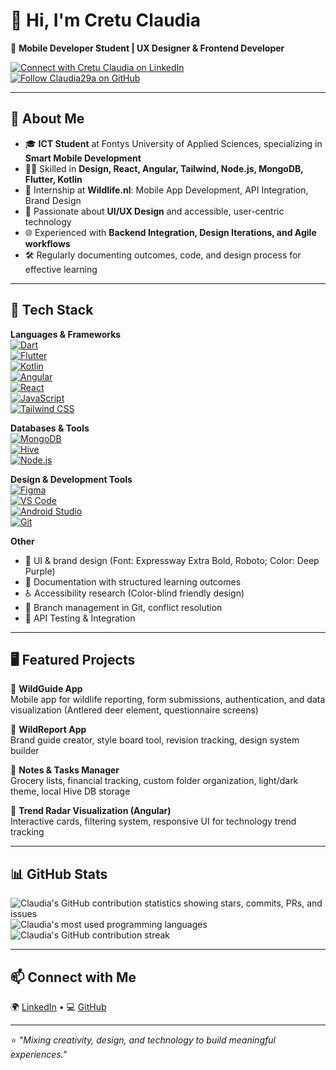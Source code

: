 # 👋 Hi, I'm Cretu Claudia  

🚀 **Mobile Developer Student | UX Designer & Frontend Developer**  

[![Connect with Cretu Claudia on LinkedIn](https://img.shields.io/badge/LinkedIn-Connect-blue?style=flat-square&logo=linkedin)](https://www.linkedin.com/in/cretu-claudia)  
[![Follow Claudia29a on GitHub](https://img.shields.io/badge/GitHub-Follow-black?style=flat-square&logo=github)](https://github.com/Claudia29a)  

---

## 🌟 About Me  
- 🎓 **ICT Student** at Fontys University of Applied Sciences, specializing in **Smart Mobile Development**  
- 🧑‍💻 Skilled in **Design, React, Angular, Tailwind, Node.js, MongoDB, Flutter, Kotlin**  
- 📱 Internship at **Wildlife.nl**: Mobile App Development, API Integration, Brand Design  
- 🎨 Passionate about **UI/UX Design** and accessible, user-centric technology  
- 🌐 Experienced with **Backend Integration, Design Iterations, and Agile workflows**  
- 🛠️ Regularly documenting outcomes, code, and design process for effective learning  

---

## 🔧 Tech Stack  

**Languages & Frameworks**  
[![Dart](https://img.shields.io/badge/Dart-0175C2?style=flat-square&logo=dart&logoColor=white)](https://dart.dev/)  
[![Flutter](https://img.shields.io/badge/Flutter-02569B?style=flat-square&logo=flutter&logoColor=white)](https://flutter.dev/)  
[![Kotlin](https://img.shields.io/badge/Kotlin-7F52FF?style=flat-square&logo=kotlin&logoColor=white)](https://kotlinlang.org/)  
[![Angular](https://img.shields.io/badge/Angular-DD0031?style=flat-square&logo=angular&logoColor=white)](https://angular.io/)  
[![React](https://img.shields.io/badge/React-20232A?style=flat-square&logo=react&logoColor=61DAFB)](https://react.dev/)  
[![JavaScript](https://img.shields.io/badge/JavaScript-F7DF1E?style=flat-square&logo=javascript&logoColor=black)](https://developer.mozilla.org/en-US/docs/Web/JavaScript)  
[![Tailwind CSS](https://img.shields.io/badge/Tailwind_CSS-38B2AC?style=flat-square&logo=tailwind-css&logoColor=white)](https://tailwindcss.com/)  

**Databases & Tools**  
[![MongoDB](https://img.shields.io/badge/MongoDB-4EA94B?style=flat-square&logo=mongodb&logoColor=white)](https://www.mongodb.com/)  
[![Hive](https://img.shields.io/badge/Hive-FF6600?style=flat-square&logo=apache-hive&logoColor=white)](https://docs.hivedb.dev/)  
[![Node.js](https://img.shields.io/badge/Node.js-43853D?style=flat-square&logo=node.js&logoColor=white)](https://nodejs.org/)  

**Design & Development Tools**  
[![Figma](https://img.shields.io/badge/Figma-F24E1E?style=flat-square&logo=figma&logoColor=white)](https://www.figma.com/)  
[![VS Code](https://img.shields.io/badge/VS_Code-007ACC?style=flat-square&logo=visual-studio-code&logoColor=white)](https://code.visualstudio.com/)  
[![Android Studio](https://img.shields.io/badge/Android_Studio-3DDC84?style=flat-square&logo=android-studio&logoColor=white)](https://developer.android.com/studio)  
[![Git](https://img.shields.io/badge/Git-F05032?style=flat-square&logo=git&logoColor=white)](https://git-scm.com/)  

**Other**  
- 🎨 UI & brand design (Font: Expressway Extra Bold, Roboto; Color: Deep Purple)  
- 📝 Documentation with structured learning outcomes  
- ♿ Accessibility research (Color-blind friendly design)  
- 🔀 Branch management in Git, conflict resolution  
- 🔌 API Testing & Integration  

---

## 🖥️ Featured Projects  

🔹 **WildGuide App**  
Mobile app for wildlife reporting, form submissions, authentication, and data visualization (Antlered deer element, questionnaire screens)  

🔹 **WildReport App**  
Brand guide creator, style board tool, revision tracking, design system builder  

🔹 **Notes & Tasks Manager**  
Grocery lists, financial tracking, custom folder organization, light/dark theme, local Hive DB storage  

🔹 **Trend Radar Visualization (Angular)**  
Interactive cards, filtering system, responsive UI for technology trend tracking  

---

## 📊 GitHub Stats  

![Claudia's GitHub contribution statistics showing stars, commits, PRs, and issues](https://github-readme-stats.vercel.app/api?username=Claudia29a&show_icons=true&theme=tokyonight)  
![Claudia's most used programming languages](https://github-readme-stats.vercel.app/api/top-langs/?username=Claudia29a&layout=compact&theme=tokyonight)  
![Claudia's GitHub contribution streak](https://github-readme-streak-stats.herokuapp.com/?user=Claudia29a&theme=tokyonight)  

---

## 📫 Connect with Me  
🌍 [LinkedIn](https://www.linkedin.com/in/cretu-claudia) • 💻 [GitHub](https://github.com/Claudia29a)  

---

⭐️ *"Mixing creativity, design, and technology to build meaningful experiences."*
